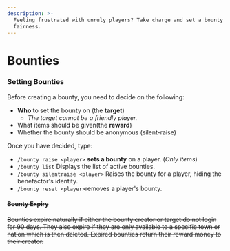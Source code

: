 ```yaml
---
description: >-
  Feeling frustrated with unruly players? Take charge and set a bounty to uphold
  fairness.
---
```


# Bounties

### Setting Bounties <a href="#setting-bounties" id="setting-bounties"></a>

Before creating a bounty, you need to decide on the following:

* **Who** to set the bounty on (the **target**)
  * _The target cannot be a friendly player._
* What items should be given(the **reward**)
* Whether the bounty should be anonymous (silent-raise)

&#x20;

Once you have decided, type:

* `/bounty raise <player>` **sets a bounty** on a player. (_Only items_)
* `/bounty list` Displays the list of active bounties.
* `/bounty silentraise <player>` Raises the bounty for a player, hiding the benefactor's identity.
* `/bounty reset <player>`removes a player's bounty.

#### ~~Bounty Expiry~~ <a href="#bounty-expiry" id="bounty-expiry"></a>

~~Bounties expire naturally if either the bounty creator or target do not login for 90 days. They also expire if they are only available to a specific town or nation which is then deleted. Expired bounties return their reward money to their creator.~~



&#x20;
